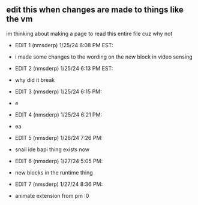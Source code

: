 ## edit this when changes are made to things like the vm
im thinking about making a page to read this entire file cuz why not
    
- EDIT 1 (nmsderp) 1/25/24 6:08 PM EST:
- i made some changes to the wording on the new block in video sensing
   
- EDIT 2 (nmsderp) 1/25/24 6:13 PM EST:
- why did it break
   
- EDIT 3 (nmsderp) 1/25/24 6:15 PM:
- e
  
- EDIT 4 (nmsderp) 1/25/24 6:21 PM:
- ea
  
- EDIT 5 (nmsderp) 1/26/24 7:26 PM:
- snail ide bapi thing exists now
  
- EDIT 6 (nmsderp) 1/27/24 5:05 PM:
- new blocks in the runtime thing
  
- EDIT 7 (nmsderp) 1/27/24 8:36 PM:
- animate extension from pm :0

